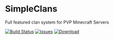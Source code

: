 SimpleClans
==========

Full featured clan system for PVP Minecraft Servers

[![Build Status](https://travis-ci.org/marcelo-mason/SimpleClans.svg)](https://travis-ci.org/marcelo-mason/SimpleClans)
[![Issues](https://img.shields.io/github/issues/marcelo-mason/SimpleClans.svg)](https://github.com/marcelo-mason/SimpleClans/issues)
[![Download](https://img.shields.io/badge/-downloads-blue.svg)](http://repo.sacredlabyrinth.net:8080/job/SimpleClans/)